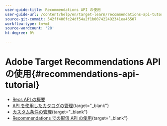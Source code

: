 ```yaml
---
user-guide-title: Recommendations API の使用
user-guide-url: /content/help/en/target-learn/recommendations-api-tutorial/recs-api-overview.html
source-git-commit: 542ff406fc24df54a2f1b007422492341ea46507
workflow-type: tm+mt
source-wordcount: '28'
ht-degree: 0%

---
```



# Adobe Target Recommendations API の使用{#recommendations-api-tutorial}

+ [Recs API の概要](recs-api-overview.md)
+ [API を使用したカタログの管理](https://experienceleague.adobe.com/docs/target-dev/developer/api/recommendations-api/manage-catalog.html?lang=ja){target="_blank"}
+ [ カスタム条件の管理](https://experienceleague.adobe.com/docs/target-dev/developer/api/recommendations-api/manage-custom-criteria.html?lang=ja){target="_blank"}
+ [Recommendations での配信 API の使用](https://experienceleague.adobe.com/docs/target-dev/developer/api/recommendations-api/fetch-recs-server-side-delivery-api.html?lang=ja){target="_blank"}

<!--+ [Debug API calls](6debug.md)
+ [Download the Calculated Recommendations CSV](7download-calc-recs-csv.md)-->

<!--
+ Managing your Catalog with APIs{#manage-catalog}
  + [Create and update items](manage-catalog/saveEntities.md)
  + [Delete items](manage-catalog/deleteEntities.md)
  + [Delete All Items](manage-catalog/concepts.md)
  + [Get item details](manage-catalog/base-implementation.md)
+ Managing Custom Criteria{#use-cases}
  + [Home Page](use-cases/home-page.md)
  + [Product Pages](use-cases/product-pages.md)
  + [Category Pages](use-cases/category-pages.md)
  + [Add to Cart Modals](use-cases/add-to-cart-modals.md)
  + [Cart Page](use-cases/cart-page.md)
  + [Order Confirmation Page](use-cases/order-confirmation-page.md)-->
